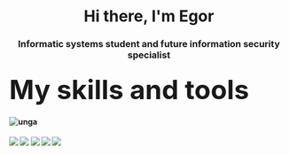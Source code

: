 <h1 align="center">Hi there, I'm Egor</a> 
<h3 align="center">Informatic systems student and future information security specialist</h3>

<h3 align="left"><font size ="+5"> My skills and tools </font> 

<h4 align="left"><img src="https://i.ibb.co/x1wkq02/unga.jpg" alt="unga" border="0">

<h4 align="left"><img src="https://img.shields.io/badge/%2F-Python-green?style=for-the-badge&logo=Python&logoColor=Yellow"/>

<img src="https://img.shields.io/badge/%2F-C++-purple?style=for-the-badge&logo=C&logoColor=purple"/>

<img src="https://img.shields.io/badge/%2F-Assembly-red?style=for-the-badge&logo=AssemblyScript&logoColor=red"/>

<img src="https://img.shields.io/badge/%2F-HTML-orange?style=for-the-badge&logo=HTML5&logoColor=orange"/>


<img src="https://img.shields.io/badge/%2F-Kali--Linux-black?style=for-the-badge&logo=Kali Linux&logoColor=white"/>

